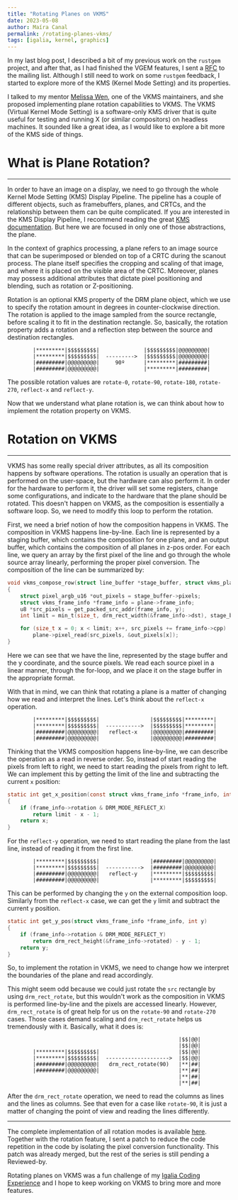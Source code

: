 ```yaml
---
title: "Rotating Planes on VKMS"
date: 2023-05-08
author: Maíra Canal
permalink: /rotating-planes-vkms/
tags: [igalia, kernel, graphics]
---
```


In my last blog post, I described a bit of my previous work on the `rustgem` project, and after that, as I had finished the VGEM features, I sent a [RFC](https://lore.kernel.org/dri-devel/20230317121213.93991-1-mcanal@igalia.com/T/) to the mailing list.
Although I still need to work on some `rustgem` feedback, I started to explore more of the KMS (Kernel Mode Setting) and its properties.

I talked to my mentor [Melissa Wen](https://melissawen.github.io/), one of the VKMS maintainers, and she proposed implementing plane rotation capabilities to VKMS.
The VKMS (Virtual Kernel Mode Setting) is a software-only KMS driver that is quite useful for testing and running X (or similar compositors) on headless machines.
It sounded like a great idea, as I would like to explore a bit more of the KMS side of things.

# What is Plane Rotation?
---
In order to have an image on a display, we need to go through the whole Kernel Mode Setting (KMS) Display Pipeline.
The pipeline has a couple of different objects, such as framebuffers, planes, and CRTCs, and the relationship between them can be quite complicated.
If you are interested in the KMS Display Pipeline, I recommend reading the great [KMS documentation](https://docs.kernel.org/gpu/drm-kms.html).
But here we are focused in only one of those abstractions, the plane.

In the context of graphics processing, a plane refers to an image source that can be superimposed or blended on top of a CRTC during the scanout process.
The plane itself specifies the cropping and scaling of that image, and where it is placed on the visible area of the CRTC.
Moreover, planes may possess additional attributes that dictate pixel positioning and blending, such as rotation or Z-positioning.

Rotation is an optional KMS property of the DRM plane object, which we use to specify the rotation amount in degrees in counter-clockwise direction.
The rotation is applied to the image sampled from the source rectangle, before scaling it to fit in the destination rectangle.
So, basically, the rotation property adds a rotation and a reflection step between the source and destination rectangles.

```
		|*********|$$$$$$$$$|              |$$$$$$$$$|@@@@@@@@@|
		|*********|$$$$$$$$$|  --------->  |$$$$$$$$$|@@@@@@@@@|
		|#########|@@@@@@@@@|     90º      |*********|#########|
		|#########|@@@@@@@@@|              |*********|#########|
```

The possible rotation values are `rotate-0`, `rotate-90`, `rotate-180`, `rotate-270`, `reflect-x` and `reflect-y`.

Now that we understand what plane rotation is, we can think about how to implement the rotation property on VKMS.

# Rotation on VKMS
---
VKMS has some really special driver attributes, as all its composition happens by software operations.
The rotation is usually an operation that is performed on the user-space, but the hardware can also perform it.
In order for the hardware to perform it, the driver will set some registers, change some configurations, and indicate to the hardware that the plane should be rotated.
This doesn't happen on VKMS, as the composition is essentially a software loop.
So, we need to modify this loop to perform the rotation.

First, we need a brief notion of how the composition happens in VKMS.
The composition in VKMS happens line-by-line.
Each line is represented by a staging buffer, which contains the composition for one plane, and an output buffer, which contains the composition of all planes in z-pos order.
For each line, we query an array by the first pixel of the line and go through the whole source array linearly, performing the proper pixel conversion.
The composition of the line can be summarized by:

```c
void vkms_compose_row(struct line_buffer *stage_buffer, struct vkms_plane_state *plane, int y)
{
	struct pixel_argb_u16 *out_pixels = stage_buffer->pixels;
	struct vkms_frame_info *frame_info = plane->frame_info;
	u8 *src_pixels = get_packed_src_addr(frame_info, y);
	int limit = min_t(size_t, drm_rect_width(&frame_info->dst), stage_buffer->n_pixels);

	for (size_t x = 0; x < limit; x++, src_pixels += frame_info->cpp)
		plane->pixel_read(src_pixels, &out_pixels[x]);
}
```

Here we can see that we have the line, represented by the stage buffer and the y coordinate, and the source pixels.
We read each source pixel in a linear manner, through the for-loop, and we place it on the stage buffer in the appropriate format.

With that in mind, we can think that rotating a plane is a matter of changing how we read and interpret the lines.
Let's think about the `reflect-x` operation.

```
		|*********|$$$$$$$$$|                |$$$$$$$$$|*********|
		|*********|$$$$$$$$$|  ----------->  |$$$$$$$$$|*********|
		|#########|@@@@@@@@@|   reflect-x    |@@@@@@@@@|#########|
		|#########|@@@@@@@@@|                |@@@@@@@@@|#########|
```

Thinking that the VKMS composition happens line-by-line, we can describe the operation as a read in reverse order.
So, instead of start reading the pixels from left to right, we need to start reading the pixels from right to left.
We can implement this by getting the limit of the line and subtracting the current `x` position:

```c
static int get_x_position(const struct vkms_frame_info *frame_info, int limit, int x)
{
	if (frame_info->rotation & DRM_MODE_REFLECT_X)
		return limit - x - 1;
	return x;
}
```

For the `reflect-y` operation, we need to start reading the plane from the last line, instead of reading it from the first line.

```
		|*********|$$$$$$$$$|                |#########|@@@@@@@@@|
		|*********|$$$$$$$$$|  ----------->  |#########|@@@@@@@@@|
		|#########|@@@@@@@@@|   reflect-y    |*********|$$$$$$$$$|
		|#########|@@@@@@@@@|                |*********|$$$$$$$$$|
```

This can be performed by changing the `y` on the external composition loop.
Similarly from the `reflect-x` case, we can get the `y` limit and subtract the current `y` position.

```c
static int get_y_pos(struct vkms_frame_info *frame_info, int y)
{
	if (frame_info->rotation & DRM_MODE_REFLECT_Y)
		return drm_rect_height(&frame_info->rotated) - y - 1;
	return y;
}
```

So, to implement the rotation in VKMS, we need to change how we interpret the boundaries of the plane and read accordingly.

This might seem odd because we could just rotate the `src` rectangle by using `drm_rect_rotate`, but this wouldn't work as the composition in VKMS is performed line-by-line and the pixels are accessed linearly.
However, `drm_rect_rotate` is of great help for us on the `rotate-90` and `rotate-270` cases.
Those cases demand scaling and `drm_rect_rotate` helps us tremendously with it.
Basically, what it does is:

```
		                                              |$$|@@|
		                                              |$$|@@|
		|*********|$$$$$$$$$|                         |$$|@@|
		|*********|$$$$$$$$$|  -------------------->  |$$|@@|
		|#########|@@@@@@@@@|   drm_rect_rotate(90)   |**|##|
		|#########|@@@@@@@@@|                         |**|##|
		                                              |**|##|
		                                              |**|##|
```

After the `drm_rect_rotate` operation, we need to read the columns as lines and the lines as columns.
See that even for a case like `rotate-90`, it is just a matter of changing the point of view and reading the lines differently.

---
The complete implementation of all rotation modes is available [here](https://patchwork.freedesktop.org/series/116189/).
Together with the rotation feature, I sent a patch to reduce the code repetition in the code by isolating the pixel conversion functionality.
This patch was already merged, but the rest of the series is still pending a Reviewed-by.

Rotating planes on VKMS was a fun challenge of my [Igalia Coding Experience](https://www.igalia.com/coding-experience/) and I hope to keep working on VKMS to bring more and more features.
